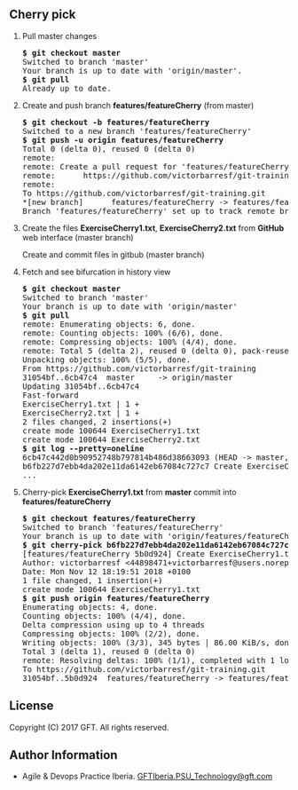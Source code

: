 ## Cherry pick

 1. Pull master changes  

    <pre>
    <b>$ git checkout master</b>
    Switched to branch 'master'
    Your branch is up to date with 'origin/master'.
    <b>$ git pull</b>
    Already up to date.
    </pre>
    
 2. Create and push branch **features/featureCherry** (from master)  

    <pre>
    <b>$ git checkout -b features/featureCherry</b>
    Switched to a new branch 'features/featureCherry'
    <b>$ git push -u origin features/featureCherry</b>
    Total 0 (delta 0), reused 0 (delta 0)
    remote:
    remote: Create a pull request for 'features/featureCherry' on GitHub by visiting:
    remote:      https://github.com/victorbarresf/git-training/pull/new/features/featureCherry
    remote:
    To https://github.com/victorbarresf/git-training.git
    *[new branch]      features/featureCherry -> features/featureCherry
    Branch 'features/featureCherry' set up to track remote branch 'features/featureCherry' from 'origin'.
    </pre>  
    
 3. Create the files **ExerciseCherry1.txt**, **ExerciseCherry2.txt** from **GitHub** web interface (master branch)  

    Create and commit files in gitbub (master branch)  

 4. Fetch and see bifurcation in history view  

    <pre>
    <b>$ git checkout master</b>
    Switched to branch 'master'
    Your branch is up to date with 'origin/master'
    <b>$ git pull</b>
    remote: Enumerating objects: 6, done.
    remote: Counting objects: 100% (6/6), done.
    remote: Compressing objects: 100% (4/4), done.
    remote: Total 5 (delta 2), reused 0 (delta 0), pack-reused 0
    Unpacking objects: 100% (5/5), done.
    From https://github.com/victorbarresf/git-training
    31054bf..6cb47c4  master     -> origin/master
    Updating 31054bf..6cb47c4
    Fast-forward
    ExerciseCherry1.txt | 1 +
    ExerciseCherry2.txt | 1 +
    2 files changed, 2 insertions(+)
    create mode 100644 ExerciseCherry1.txt
    create mode 100644 ExerciseCherry2.txt
    <b>$ git log --pretty=oneline</b>
    6cb47c442d0b90952748b797814b486d38663093 (HEAD -> master, origin/master, origin/HEAD) Create ExerciseCherry2.txt
    b6fb227d7ebb4da202e11da6142eb67084c727c7 Create ExerciseCherry1.txt
    ... 
    </pre>
    
 5. Cherry-pick **ExerciseCherry1.txt** from **master** commit into **features/featureCherry**  

    <pre>
    <b>$ git checkout features/featureCherry</b>
    Switched to branch 'features/featureCherry'
    Your branch is up to date with 'origin/features/featureCherry'.
    <b>$ git cherry-pick b6fb227d7ebb4da202e11da6142eb67084c727c7</b>
    [features/featureCherry 5b0d924] Create ExerciseCherry1.txt
    Author: victorbarresf <44898471+victorbarresf@users.noreply.github.com>
    Date: Mon Nov 12 18:19:51 2018 +0100
    1 file changed, 1 insertion(+)
    create mode 100644 ExerciseCherry1.txt
    <b>$ git push origin features/featureCherry</b>
    Enumerating objects: 4, done.
    Counting objects: 100% (4/4), done.
    Delta compression using up to 4 threads
    Compressing objects: 100% (2/2), done.
    Writing objects: 100% (3/3), 345 bytes | 86.00 KiB/s, done.
    Total 3 (delta 1), reused 0 (delta 0)
    remote: Resolving deltas: 100% (1/1), completed with 1 local object.
    To https://github.com/victorbarresf/git-training.git
    31054bf..5b0d924  features/featureCherry -> features/featureCherry
   </pre>

## License
Copyright (C) 2017 GFT. All rights reserved.

## Author Information
* Agile & Devops Practice Iberia. GFTIberia.PSU_Technology@gft.com
